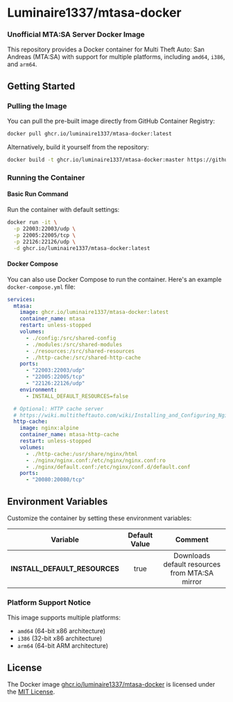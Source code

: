 # Luminaire1337/mtasa-docker

### Unofficial MTA:SA Server Docker Image

This repository provides a Docker container for Multi Theft Auto: San Andreas (MTA:SA) with support for multiple platforms, including `amd64`, `i386`, and `arm64`.

## Getting Started

### Pulling the Image

You can pull the pre-built image directly from GitHub Container Registry:

```bash
docker pull ghcr.io/luminaire1337/mtasa-docker:latest
```

Alternatively, build it yourself from the repository:

```bash
docker build -t ghcr.io/luminaire1337/mtasa-docker:master https://github.com/Luminaire1337/mtasa-docker.git#master
```

### Running the Container

#### Basic Run Command

Run the container with default settings:

```bash
docker run -it \
  -p 22003:22003/udp \
  -p 22005:22005/tcp \
  -p 22126:22126/udp \
  -d ghcr.io/luminaire1337/mtasa-docker:latest
```

#### Docker Compose

You can also use Docker Compose to run the container. Here's an example `docker-compose.yml` file:

```yaml
services:
  mtasa:
    image: ghcr.io/luminaire1337/mtasa-docker:latest
    container_name: mtasa
    restart: unless-stopped
    volumes:
      - ./config:/src/shared-config
      - ./modules:/src/shared-modules
      - ./resources:/src/shared-resources
      - ./http-cache:/src/shared-http-cache
    ports:
      - "22003:22003/udp"
      - "22005:22005/tcp"
      - "22126:22126/udp"
    environment:
      - INSTALL_DEFAULT_RESOURCES=false

  # Optional: HTTP cache server
  # https://wiki.multitheftauto.com/wiki/Installing_and_Configuring_Nginx_as_an_External_Web_Server
  http-cache:
    image: nginx:alpine
    container_name: mtasa-http-cache
    restart: unless-stopped
    volumes:
      - ./http-cache:/usr/share/nginx/html
      - ./nginx/nginx.conf:/etc/nginx/nginx.conf:ro
      - ./nginx/default.conf:/etc/nginx/conf.d/default.conf
    ports:
      - "20080:20080/tcp"
```

## Environment Variables

Customize the container by setting these environment variables:

|           Variable            | Default Value |                    Comment                     |
| :---------------------------: | :-----------: | :--------------------------------------------: |
| **INSTALL_DEFAULT_RESOURCES** |     true      | Downloads default resources from MTA:SA mirror |

### Platform Support Notice

This image supports multiple platforms:

- `amd64` (64-bit x86 architecture)
- `i386` (32-bit x86 architecture)
- `arm64` (64-bit ARM architecture)

## License

The Docker image [ghcr.io/luminaire1337/mtasa-docker](https://github.com/Luminaire1337/mtasa-docker) is licensed under the [MIT License](https://github.com/Luminaire1337/mtasa-docker/blob/master/LICENSE).
